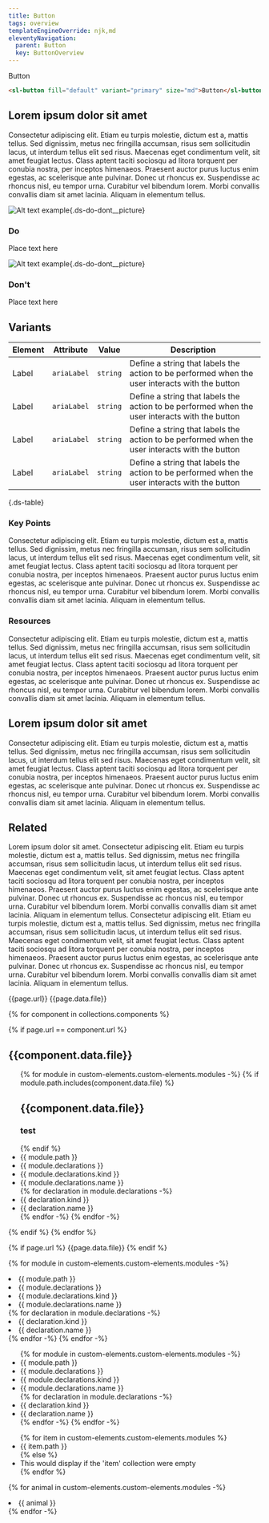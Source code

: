 ```yaml
---
title: Button
tags: overview
templateEngineOverride: njk,md
eleventyNavigation:
  parent: Button
  key: ButtonOverview
---
```


<section>

<div class="ds-example">

<sl-button fill="default" variant="primary" size="md">Button</sl-button>

</div>

<div class="ds-code">

  ```html
  <sl-button fill="default" variant="primary" size="md">Button</sl-button>
  ```

</div>

</section>

<section>

## Lorem ipsum dolor sit amet
Consectetur adipiscing elit. Etiam eu turpis molestie, dictum est a, mattis tellus. Sed dignissim, metus nec fringilla accumsan, risus sem sollicitudin lacus, ut interdum tellus elit sed risus. Maecenas eget condimentum velit, sit amet feugiat lectus. Class aptent taciti sociosqu ad litora torquent per conubia nostra, per inceptos himenaeos. Praesent auctor purus luctus enim egestas, ac scelerisque ante pulvinar. Donec ut rhoncus ex. Suspendisse ac rhoncus nisl, eu tempor urna. Curabitur vel bibendum lorem. Morbi convallis convallis diam sit amet lacinia. Aliquam in elementum tellus.

<div class=ds-do-dont>

<div class="ds-success">

![Alt text example](/assets/images/example-do.svg "do picture"){.ds-do-dont__picture}

<div class="ds-success__content">

### Do

Place text here

</div>

</div>


<div class="ds-danger">

![Alt text example](/assets/images/example-dont.svg "don't picture"){.ds-do-dont__picture}

<div class="ds-danger__content">

### Don't

Place text here

</div>

</div>

</div>

</section>

<section>

## Variants

[//]: # (TODO: generate table from json)


| Element | Attribute              | Value                | Description                                                                                    |
---------|------------------------|----------------------|------------------------------------------------------------------------------------------------|
| Label   | <code>ariaLabel</code> | <code>string</code>  | Define a string that labels the action to be performed when the user interacts with the button |
| Label  | <code>ariaLabel</code>       | <code>string</code> | Define a string that labels the action to be performed when the user interacts with the button |
| Label   | <code>ariaLabel</code>       | <code>string</code>     | Define a string that labels the action to be performed when the user interacts with the button |
| Label   | <code>ariaLabel</code>       | <code>string</code>     | Define a string that labels the action to be performed when the user interacts with the button |

{.ds-table}

### Key Points
Consectetur adipiscing elit. Etiam eu turpis molestie, dictum est a, mattis tellus. Sed dignissim, metus nec fringilla accumsan, risus sem sollicitudin lacus, ut interdum tellus elit sed risus. Maecenas eget condimentum velit, sit amet feugiat lectus. Class aptent taciti sociosqu ad litora torquent per conubia nostra, per inceptos himenaeos. Praesent auctor purus luctus enim egestas, ac scelerisque ante pulvinar. Donec ut rhoncus ex. Suspendisse ac rhoncus nisl, eu tempor urna. Curabitur vel bibendum lorem. Morbi convallis convallis diam sit amet lacinia. Aliquam in elementum tellus.

### Resources
Consectetur adipiscing elit. Etiam eu turpis molestie, dictum est a, mattis tellus. Sed dignissim, metus nec fringilla accumsan, risus sem sollicitudin lacus, ut interdum tellus elit sed risus. Maecenas eget condimentum velit, sit amet feugiat lectus. Class aptent taciti sociosqu ad litora torquent per conubia nostra, per inceptos himenaeos. Praesent auctor purus luctus enim egestas, ac scelerisque ante pulvinar. Donec ut rhoncus ex. Suspendisse ac rhoncus nisl, eu tempor urna. Curabitur vel bibendum lorem. Morbi convallis convallis diam sit amet lacinia. Aliquam in elementum tellus.

</section>

<section>

## Lorem ipsum dolor sit amet
Consectetur adipiscing elit. Etiam eu turpis molestie, dictum est a, mattis tellus. Sed dignissim, metus nec fringilla accumsan, risus sem sollicitudin lacus, ut interdum tellus elit sed risus. Maecenas eget condimentum velit, sit amet feugiat lectus. Class aptent taciti sociosqu ad litora torquent per conubia nostra, per inceptos himenaeos. Praesent auctor purus luctus enim egestas, ac scelerisque ante pulvinar. Donec ut rhoncus ex. Suspendisse ac rhoncus nisl, eu tempor urna. Curabitur vel bibendum lorem. Morbi convallis convallis diam sit amet lacinia. Aliquam in elementum tellus.

</section>

<section>

## Related
Lorem ipsum dolor sit amet. Consectetur adipiscing elit. Etiam eu turpis molestie, dictum est a, mattis tellus. Sed dignissim, metus nec fringilla accumsan, risus sem sollicitudin lacus, ut interdum tellus elit sed risus. Maecenas eget condimentum velit, sit amet feugiat lectus. Class aptent taciti sociosqu ad litora torquent per conubia nostra, per inceptos himenaeos. Praesent auctor purus luctus enim egestas, ac scelerisque ante pulvinar. Donec ut rhoncus ex. Suspendisse ac rhoncus nisl, eu tempor urna. Curabitur vel bibendum lorem. Morbi convallis convallis diam sit amet lacinia. Aliquam in elementum tellus.
Consectetur adipiscing elit. Etiam eu turpis molestie, dictum est a, mattis tellus. Sed dignissim, metus nec fringilla accumsan, risus sem sollicitudin lacus, ut interdum tellus elit sed risus. Maecenas eget condimentum velit, sit amet feugiat lectus. Class aptent taciti sociosqu ad litora torquent per conubia nostra, per inceptos himenaeos. Praesent auctor purus luctus enim egestas, ac scelerisque ante pulvinar. Donec ut rhoncus ex. Suspendisse ac rhoncus nisl, eu tempor urna. Curabitur vel bibendum lorem. Morbi convallis convallis diam sit amet lacinia. Aliquam in elementum tellus.

</section>

{{page.url}}
{{page.data.file}}

{% for component in collections.components %}

[//]: # (  <h3>{{component.data.title}}</h3>)
[//]: # (  <h3>{{component.url}}</h3>)

[//]: # (  {{page.data.file}})

[//]: # (  <h3>{{component.data.file}}</h3>)
  {% if page.url == component.url %}
  <h2>{{component.data.file}}</h2>

  <ul>
      {% for module in custom-elements.custom-elements.modules -%}
        {% if module.path.includes(component.data.file) %}
          <h2>{{component.data.file}}</h2>
          <h3>test</h3>
        {% endif %}
      <li>{{ module.path }}</li>
      <li>{{ module.declarations }}</li>
      <li>{{ module.declarations.kind }}</li>
      <li>{{ module.declarations.name }}</li>
        {% for declaration in module.declarations -%}
          <li>{{ declaration.kind }}</li>
          <li>{{ declaration.name }}</li>
        {% endfor -%}
      {% endfor -%}
  </ul>
  {% endif %}
{% endfor %}

{% if page.url %}
{{page.data.file}}
{% endif %}


{% for module in custom-elements.custom-elements.modules -%}
<li>{{ module.path }}</li>
<li>{{ module.declarations }}</li>
<li>{{ module.declarations.kind }}</li>
<li>{{ module.declarations.name }}</li>
  {% for declaration in module.declarations -%}
    <li>{{ declaration.kind }}</li>
    <li>{{ declaration.name }}</li>
  {% endfor -%}
{% endfor -%}


<ul>
    {% for module in custom-elements.custom-elements.modules -%}
    <li>{{ module.path }}</li>
    <li>{{ module.declarations }}</li>
    <li>{{ module.declarations.kind }}</li>
    <li>{{ module.declarations.name }}</li>
      {% for declaration in module.declarations -%}
        <li>{{ declaration.kind }}</li>
        <li>{{ declaration.name }}</li>
      {% endfor -%}
    {% endfor -%}
</ul>


<ul>
{% for item in custom-elements.custom-elements.modules %}
  <li>{{ item.path }}</li>
{% else %}
  <li>This would display if the 'item' collection were empty</li>
{% endfor %}
</ul>

{% for animal in custom-elements.custom-elements.modules -%}
<li>{{ animal }}</li>
{% endfor -%}

[//]: # (TODO: liquid instead of nunjucks on the top and in if statement)